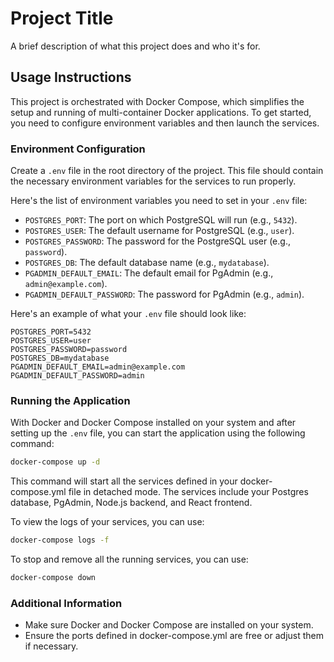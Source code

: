 # Project Title

A brief description of what this project does and who it's for.

## Usage Instructions

This project is orchestrated with Docker Compose, which simplifies the setup and running of multi-container Docker applications. To get started, you need to configure environment variables and then launch the services.

### Environment Configuration

Create a `.env` file in the root directory of the project. This file should contain the necessary environment variables for the services to run properly.

Here's the list of environment variables you need to set in your `.env` file:

- `POSTGRES_PORT`: The port on which PostgreSQL will run (e.g., `5432`).
- `POSTGRES_USER`: The default username for PostgreSQL (e.g., `user`).
- `POSTGRES_PASSWORD`: The password for the PostgreSQL user (e.g., `password`).
- `POSTGRES_DB`: The default database name (e.g., `mydatabase`).
- `PGADMIN_DEFAULT_EMAIL`: The default email for PgAdmin (e.g., `admin@example.com`).
- `PGADMIN_DEFAULT_PASSWORD`: The password for PgAdmin (e.g., `admin`).


Here's an example of what your `.env` file should look like:
```
POSTGRES_PORT=5432
POSTGRES_USER=user
POSTGRES_PASSWORD=password
POSTGRES_DB=mydatabase
PGADMIN_DEFAULT_EMAIL=admin@example.com
PGADMIN_DEFAULT_PASSWORD=admin
```


### Running the Application

With Docker and Docker Compose installed on your system and after setting up the `.env` file, you can start the application using the following command:

```bash
docker-compose up -d
```

This command will start all the services defined in your docker-compose.yml file in detached mode. The services include your Postgres database, PgAdmin, Node.js backend, and React frontend.

To view the logs of your services, you can use:


```bash
docker-compose logs -f
```

To stop and remove all the running services, you can use:
```bash
docker-compose down
```
### Additional Information
- Make sure Docker and Docker Compose are installed on your system.
- Ensure the ports defined in docker-compose.yml are free or adjust them if necessary.